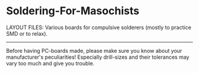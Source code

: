 
Soldering-For-Masochists
========================

LAYOUT FILES: Various boards for compulsive solderers (mostly to practice SMD or to relax).


---

Before having PC-boards made, please make sure you know about your manufacturer's peculiarities!
Especially drill-sizes and their tolerances may vary too much and give you trouble.

